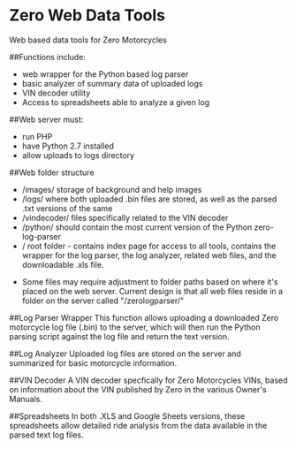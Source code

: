 # Zero Web Data Tools
Web based data tools for Zero Motorcycles

##Functions include:
 - web wrapper for the Python based log parser
 - basic analyzer of summary data of uploaded logs
 - VIN decoder utility
 - Access to spreadsheets able to analyze a given log

##Web server must:
 - run PHP
 - have Python 2.7 installed
 - allow uploads to logs directory

##Web folder structure
 - /images/ storage of background and help images
 - /logs/ where both uploaded .bin files are stored, as well as the parsed .txt versions of the same
 - /vindecoder/ files specifically related to the VIN decoder
 - /python/ should contain the most current version of the Python zero-log-parser
 - / root folder - contains index page for access to all tools, contains the wrapper for the log parser, 
   the log analyzer, related web files, and the downloadable .xls file.

* Some files may require adjustment to folder paths based on where it's placed on the web server.
Current design is that all web files reside in a folder on the server called "/zerologparser/"

##Log Parser Wrapper
This function allows uploading a downloaded Zero motorcycle log file (.bin) to the server,
which will then run the Python parsing script against the log file and return the text version.

##Log Analyzer
Uploaded log files are stored on the server and summarized for basic motorcycle information.

##VIN Decoder
A VIN decoder specfically for Zero Motorcycles VINs, based on information about the VIN
published by Zero in the various Owner's Manuals.

##Spreadsheets
In both .XLS and Google Sheets versions, these spreadsheets allow detailed ride analysis from
the data available in the parsed text log files.

